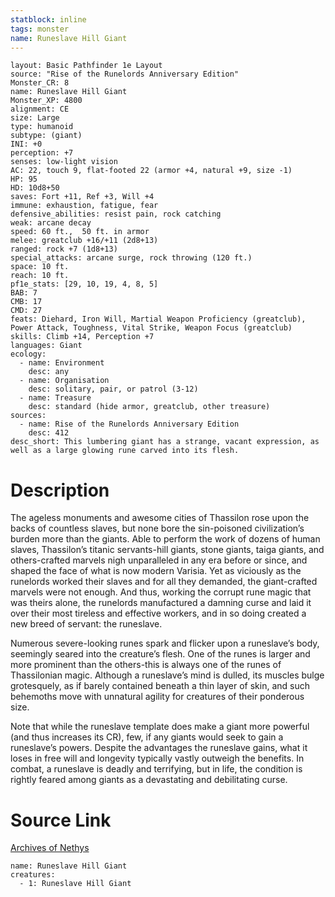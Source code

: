 ```yaml
---
statblock: inline
tags: monster
name: Runeslave Hill Giant
---
```

```statblock
layout: Basic Pathfinder 1e Layout
source: "Rise of the Runelords Anniversary Edition"
Monster_CR: 8
name: Runeslave Hill Giant
Monster_XP: 4800
alignment: CE
size: Large
type: humanoid
subtype: (giant)
INI: +0
perception: +7
senses: low-light vision
AC: 22, touch 9, flat-footed 22 (armor +4, natural +9, size -1)
HP: 95
HD: 10d8+50
saves: Fort +11, Ref +3, Will +4
immune: exhaustion, fatigue, fear
defensive_abilities: resist pain, rock catching
weak: arcane decay
speed: 60 ft.,  50 ft. in armor
melee: greatclub +16/+11 (2d8+13)
ranged: rock +7 (1d8+13)
special_attacks: arcane surge, rock throwing (120 ft.)
space: 10 ft.
reach: 10 ft.
pf1e_stats: [29, 10, 19, 4, 8, 5]
BAB: 7
CMB: 17
CMD: 27
feats: Diehard, Iron Will, Martial Weapon Proficiency (greatclub), Power Attack, Toughness, Vital Strike, Weapon Focus (greatclub)
skills: Climb +14, Perception +7
languages: Giant
ecology:
  - name: Environment
    desc: any
  - name: Organisation
    desc: solitary, pair, or patrol (3-12)
  - name: Treasure
    desc: standard (hide armor, greatclub, other treasure)
sources:
  - name: Rise of the Runelords Anniversary Edition
    desc: 412
desc_short: This lumbering giant has a strange, vacant expression, as well as a large glowing rune carved into its flesh. 
```
# Description
The ageless monuments and awesome cities of Thassilon rose upon the backs of countless slaves, but none bore the sin-poisoned civilization’s burden more than the giants. Able to perform the work of dozens of human slaves, Thassilon’s titanic servants-hill giants, stone giants, taiga giants, and others-crafted marvels nigh unparalleled in any era before or since, and shaped the face of what is now modern Varisia. Yet as viciously as the runelords worked their slaves and for all they demanded, the giant-crafted marvels were not enough. And thus, working the corrupt rune magic that was theirs alone, the runelords manufactured a damning curse and laid it over their most tireless and effective workers, and in so doing created a new breed of servant: the runeslave. 

Numerous severe-looking runes spark and flicker upon a runeslave’s body, seemingly seared into the creature’s flesh. One of the runes is larger and more prominent than the others-this is always one of the runes of Thassilonian magic. Although a runeslave’s mind is dulled, its muscles bulge grotesquely, as if barely contained beneath a thin layer of skin, and such behemoths move with unnatural agility for creatures of their ponderous size. 

Note that while the runeslave template does make a giant more powerful (and thus increases its CR), few, if any giants would seek to gain a runeslave’s powers. Despite the advantages the runeslave gains, what it loses in free will and longevity typically vastly outweigh the benefits. In combat, a runeslave is deadly and terrifying, but in life, the condition is rightly feared among giants as a devastating and debilitating curse.
# Source Link
[Archives of Nethys](https://aonprd.com/MonsterDisplay.aspx?ItemName=Runeslave%20Hill%20Giant)
```encounter-table
name: Runeslave Hill Giant
creatures:
  - 1: Runeslave Hill Giant
```
